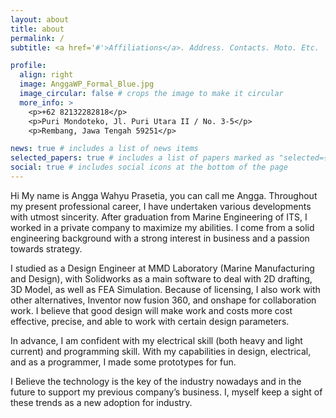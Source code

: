 ```yaml
---
layout: about
title: about
permalink: /
subtitle: <a href='#'>Affiliations</a>. Address. Contacts. Moto. Etc.

profile:
  align: right
  image: AnggaWP_Formal_Blue.jpg
  image_circular: false # crops the image to make it circular
  more_info: >
    <p>+62 82132282818</p>
    <p>Puri Mondoteko, Jl. Puri Utara II / No. 3-5</p>
    <p>Rembang, Jawa Tengah 59251</p>

news: true # includes a list of news items
selected_papers: true # includes a list of papers marked as "selected={true}"
social: true # includes social icons at the bottom of the page
---
```


Hi My name is Angga Wahyu Prasetia, you can call me Angga. Throughout my present professional career, I have undertaken various developments with utmost sincerity. After graduation from Marine Engineering of ITS, I worked in a private company to maximize my abilities. I come from a solid engineering background with a strong interest in business and a passion towards strategy.

I studied as a Design Engineer at MMD Laboratory (Marine Manufacturing and Design), with Solidworks as a main software to deal with 2D drafting, 3D Model, as well as FEA Simulation. Because of licensing, I also work with other alternatives, Inventor now fusion 360, and onshape for collaboration work. I believe that good design will make work and costs more cost effective, precise, and able to work with certain design parameters.

In advance, I am confident with my electrical skill (both heavy and light current) and programming skill. With my capabilities in  design, electrical, and as a programmer, I made some prototypes for fun.

I Believe the technology is the key of the industry nowadays and in the future to support my previous company’s business. I, myself keep a sight of these trends as a new adoption for industry.

<!-- Write your biography here. Tell the world about yourself. Link to your favorite [subreddit](http://reddit.com). You can put a picture in, too. The code is already in, just name your picture `prof_pic.jpg` and put it in the `img/` folder.

Put your address / P.O. box / other info right below your picture. You can also disable any of these elements by editing `profile` property of the YAML header of your `_pages/about.md`. Edit `_bibliography/papers.bib` and Jekyll will render your [publications page](/al-folio/publications/) automatically.

Link to your social media connections, too. This theme is set up to use [Font Awesome icons](https://fontawesome.com/) and [Academicons](https://jpswalsh.github.io/academicons/), like the ones below. Add your Facebook, Twitter, LinkedIn, Google Scholar, or just disable all of them. -->
